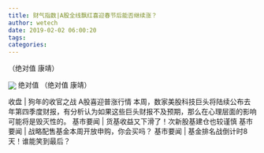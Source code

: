 ```yaml
---
title: 财气指数|A股全线飘红喜迎春节后能否继续涨？
author: wetech
date: 2019-02-02 06:00:20
tags: 
categories: 
---
```

（绝对值 康靖）
<!-- more -->
<img align="center" border="0" src="http://invest-images-external.cbndata.org/5LiA6LSiQUJT/images/237e250b884974cba0a4683d0fc7f532ab6afd2d.jpeg" />
绝对值
（绝对值 康靖）
 
 
收盘 | 狗年的收官之战 A股喜迎普涨行情
本周，数家美股科技巨头将陆续公布去年第四季度财报，有分析认为如果这些巨头财报不及预期，那么在心理层面的影响可能将是毁灭性的。
基市要闻 | 货基收益又下滑了！次新股基建仓也较谨慎
基市要闻 | 战略配售基金本周开放申购，你会买吗？
基市要闻 | 基金排名战倒计时8天！谁能笑到最后？
